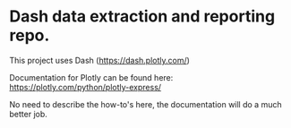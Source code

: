 
# Dash data extraction and reporting repo.

This project uses Dash (https://dash.plotly.com/) 

Documentation for Plotly can be found here:
https://plotly.com/python/plotly-express/

No need to describe the how-to's here, the documentation will do a much better job.
